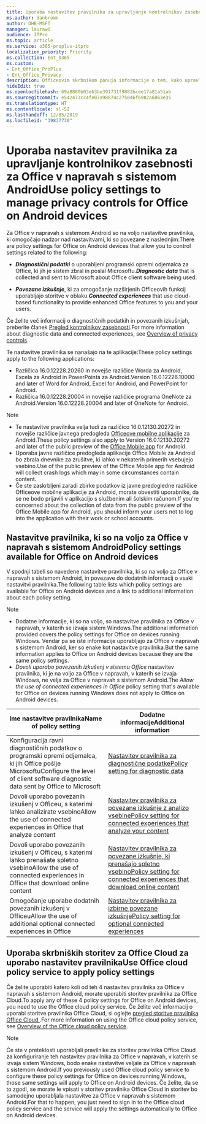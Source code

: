 ```yaml
---
title: Uporaba nastavitev pravilnika za upravljanje kontrolnikov zasebnosti za Office v napravah s sistemom Android
ms.author: danbrown
author: DHB-MSFT
manager: laurawi
audience: ITPro
ms.topic: article
ms.service: o365-proplus-itpro
localization_priority: Priority
ms.collection: Ent_O365
ms.custom:
- Ent_Office_ProPlus
- Ent_Office_Privacy
description: Officeovim skrbnikom ponuja informacije o tem, kako upravljati nastavitve zasebnosti za Office v napravah s sistemom Android.
hideEdit: true
ms.openlocfilehash: 69a8880b03e63be391731f9882bcee17a81a51ab
ms.sourcegitcommit: e542473cc4fe07a98874c275846f6982a6863e35
ms.translationtype: HT
ms.contentlocale: sl-SI
ms.lasthandoff: 12/05/2019
ms.locfileid: "39837730"
---
```

# <a name="use-policy-settings-to-manage-privacy-controls-for-office-on-android-devices"></a><span data-ttu-id="38632-103">Uporaba nastavitev pravilnika za upravljanje kontrolnikov zasebnosti za Office v napravah s sistemom Android</span><span class="sxs-lookup"><span data-stu-id="38632-103">Use policy settings to manage privacy controls for Office on Android devices</span></span>

<span data-ttu-id="38632-104">Za Office v napravah s sistemom Android so na voljo nastavitve pravilnika, ki omogočajo nadzor nad nastavitvami, ki so povezane z naslednjim:</span><span class="sxs-lookup"><span data-stu-id="38632-104">There are policy settings for Office on Android devices that allow you to control settings related to the following:</span></span>

- <span data-ttu-id="38632-105">***Diagnostični podatki*** o uporabljeni programski opremi odjemalca za Office, ki jih je sistem zbral in poslal Microsoftu.</span><span class="sxs-lookup"><span data-stu-id="38632-105">***Diagnostic data*** that is collected and sent to Microsoft about Office client software being used.</span></span>

- <span data-ttu-id="38632-106">***Povezane izkušnje***, ki za omogočanje razširjenih Officeovih funkcij uporabljajo storitve v oblaku.</span><span class="sxs-lookup"><span data-stu-id="38632-106">***Connected experiences*** that use cloud-based functionality to provide enhanced Office features to you and your users.</span></span>

<span data-ttu-id="38632-107">Če želite več informacij o diagnostičnih podatkih in povezanih izkušnjah, preberite članek [Pregled kontrolnikov zasebnosti](overview-privacy-controls.md).</span><span class="sxs-lookup"><span data-stu-id="38632-107">For more information about diagnostic data and connected experiences, see [Overview of privacy controls](overview-privacy-controls.md).</span></span>

<span data-ttu-id="38632-108">Te nastavitve pravilnika se nanašajo na te aplikacije:</span><span class="sxs-lookup"><span data-stu-id="38632-108">These policy settings apply to the following applications:</span></span>
- <span data-ttu-id="38632-109">Različica 16.0.12228.20260 in novejše različice Worda za Android, Excela za Android in PowerPointa za Android.</span><span class="sxs-lookup"><span data-stu-id="38632-109">Version 16.0.12226.10000 and later of Word for Android, Excel for Android, and PowerPoint for Android.</span></span>
- <span data-ttu-id="38632-110">Različica 16.0.12228.20004 in novejše različice programa OneNote za Android.</span><span class="sxs-lookup"><span data-stu-id="38632-110">Version 16.0.12228.20004 and later of OneNote for Android.</span></span>

> [!NOTE]
>- <span data-ttu-id="38632-111">Te nastavitve pravilnika velja tudi za različico 16.0.12130.20272 in novejše različice javnega predogleda [Officeove mobilne aplikacije](https://techcommunity.microsoft.com/t5/Office-Apps-Blog/Introducing-Office-Your-new-go-to-mobile-app-for-getting-work/ba-p/977172) za Android.</span><span class="sxs-lookup"><span data-stu-id="38632-111">These policy settings also apply to Version 16.0.12130.20272 and later of the public preview of the [Office Mobile app](https://techcommunity.microsoft.com/t5/Office-Apps-Blog/Introducing-Office-Your-new-go-to-mobile-app-for-getting-work/ba-p/977172) for Android.</span></span>
>- <span data-ttu-id="38632-112">Uporaba javne različice predogleda aplikacije Office Mobile za Android bo zbrala dnevnike za zrušitve, ki lahko v nekaterih primerih vsebujejo vsebino.</span><span class="sxs-lookup"><span data-stu-id="38632-112">Use of the public preview of the Office Mobile app for Android will collect crash logs which may in some circumstances contain content.</span></span>
>- <span data-ttu-id="38632-113">Če ste zaskrbljeni zaradi zbirke podatkov iz javne predogledne različice Officeove mobilne aplikacije za Android, morate obvestiti uporabnike, da se ne bodo prijavili v aplikacijo s službenim ali šolskim računom.</span><span class="sxs-lookup"><span data-stu-id="38632-113">If you're concerned about the collection of data from the public preview of the Office Mobile app for Android, you should inform your users not to log into the application with their work or school accounts.</span></span>

## <a name="policy-settings-available-for-office-on-android-devices"></a><span data-ttu-id="38632-114">Nastavitve pravilnika, ki so na voljo za Office v napravah s sistemom Android</span><span class="sxs-lookup"><span data-stu-id="38632-114">Policy settings available for Office on Android devices</span></span>

<span data-ttu-id="38632-115">V spodnji tabeli so navedene nastavitve pravilnika, ki so na voljo za Office v napravah s sistemom Android, in povezave do dodatnih informacij o vsaki nastavitvi pravilnika.</span><span class="sxs-lookup"><span data-stu-id="38632-115">The following table lists which policy settings are available for Office on Android devices and a link to additional information about each policy setting.</span></span>

> [!NOTE]
>- <span data-ttu-id="38632-116">Dodatne informacije, ki so na voljo, so nastavitve pravilnika za Office v napravah, v katerih se izvaja sistem Windows.</span><span class="sxs-lookup"><span data-stu-id="38632-116">The additional information provided covers the policy settings for Office on devices running Windows.</span></span> <span data-ttu-id="38632-117">Vendar pa se iste informacije uporabljajo za Office v napravah s sistemom Android, ker so enake kot nastavitve pravilnika.</span><span class="sxs-lookup"><span data-stu-id="38632-117">But the same information applies to Office on Android devices because they are the same policy settings.</span></span>
>- <span data-ttu-id="38632-118">*Dovoli uporabo povezanih izkušenj v sistemu Office* nastavitev pravilnika, ki je na voljo za Office v napravah, v katerih se izvaja Windows, ne velja za Office v napravah s sistemom Android.</span><span class="sxs-lookup"><span data-stu-id="38632-118">The *Allow the use of connected experiences in Office* policy setting that's available for Office on devices running Windows does not apply to Office on Android devices.</span></span> 


|<span data-ttu-id="38632-119">Ime nastavitve pravilnika</span><span class="sxs-lookup"><span data-stu-id="38632-119">Name of policy setting</span></span>  |<span data-ttu-id="38632-120">Dodatne informacije</span><span class="sxs-lookup"><span data-stu-id="38632-120">Additional information</span></span> |
|---------|---------|
|<span data-ttu-id="38632-121">Konfiguracija ravni diagnostičnih podatkov o programski opremi odjemalca, ki jih Office pošlje Microsoftu</span><span class="sxs-lookup"><span data-stu-id="38632-121">Configure the level of client software diagnostic data sent by Office to Microsoft</span></span>|[<span data-ttu-id="38632-122">Nastavitev pravilnika za diagnostične podatke</span><span class="sxs-lookup"><span data-stu-id="38632-122">Policy setting for diagnostic data</span></span>](manage-privacy-controls.md#policy-setting-for-diagnostic-data)         |
|<span data-ttu-id="38632-123">Dovoli uporabo povezanih izkušenj v Officeu, s katerimi lahko analizirate vsebino</span><span class="sxs-lookup"><span data-stu-id="38632-123">Allow the use of connected experiences in Office that analyze content</span></span>| [<span data-ttu-id="38632-124">Nastavitev pravilnika za povezane izkušnje z analizo vsebine</span><span class="sxs-lookup"><span data-stu-id="38632-124">Policy setting for connected experiences that analyze your content</span></span>](manage-privacy-controls.md#policy-setting-for-connected-experiences-that-analyze-your-content)        |
|<span data-ttu-id="38632-125">Dovoli uporabo povezanih izkušenj v Officeu, s katerimi lahko prenašate spletno vsebino</span><span class="sxs-lookup"><span data-stu-id="38632-125">Allow the use of connected experiences in Office that download online content</span></span> |[<span data-ttu-id="38632-126">Nastavitev pravilnika za povezane izkušnje, ki prenašajo spletno vsebino</span><span class="sxs-lookup"><span data-stu-id="38632-126">Policy setting for connected experiences that download online content</span></span>](manage-privacy-controls.md#policy-setting-for-connected-experiences-that-download-online-content)         |
|<span data-ttu-id="38632-127">Omogočanje uporabe dodatnih povezanih izkušenj v Officeu</span><span class="sxs-lookup"><span data-stu-id="38632-127">Allow the use of additional optional connected experiences in Office</span></span> |[<span data-ttu-id="38632-128">Nastavitev pravilnika za izbirne povezane izkušnje</span><span class="sxs-lookup"><span data-stu-id="38632-128">Policy setting for optional connected experiences</span></span>](manage-privacy-controls.md#policy-setting-for-optional-connected-experiences)|



## <a name="use-office-cloud-policy-service-to-apply-policy-settings"></a><span data-ttu-id="38632-129">Uporaba skrbniških storitev za Office Cloud za uporabo nastavitev pravilnika</span><span class="sxs-lookup"><span data-stu-id="38632-129">Use Office cloud policy service to apply policy settings</span></span>

<span data-ttu-id="38632-130">Če želite uporabiti katero koli od teh 4 nastavitev pravilnika za Office v napravah s sistemom Android, morate uporabiti storitev pravilnika za Office Cloud.</span><span class="sxs-lookup"><span data-stu-id="38632-130">To apply any of these 4 policy settings for Office on Android devices, you need to use the Office cloud policy service.</span></span> <span data-ttu-id="38632-131">Če želite več informacij o uporabi storitve pravilnika Office Cloud, si oglejte [pregled storitve pravilnika Office Cloud ](../overview-office-cloud-policy-service.md).</span><span class="sxs-lookup"><span data-stu-id="38632-131">For more information on using the Office cloud policy service, see [Overview of the Office cloud policy service](../overview-office-cloud-policy-service.md).</span></span>

> [!NOTE]
> <span data-ttu-id="38632-132">Če ste v preteklosti uporabljali pravilnike za storitev pravilnika Office Cloud za konfiguriranje teh nastavitev pravilnika za Office v napravah, v katerih se izvaja sistem Windows, bodo enake nastavitve veljale za Office v napravah s sistemom Android.</span><span class="sxs-lookup"><span data-stu-id="38632-132">If you previously used Office cloud policy service to configure these policy settings for Office on devices running Windows, those same settings will apply to Office on Android devices.</span></span> <span data-ttu-id="38632-133">Če želite, da se to zgodi, se morate le vpisati v storitev pravilnika Office Cloud in storitev bo samodejno uporabljala nastavitve za Office v napravah s sistemom Android.</span><span class="sxs-lookup"><span data-stu-id="38632-133">For that to happen, you just need to sign in to the Office cloud policy service and the service will apply the settings automatically to Office on Android devices.</span></span>
